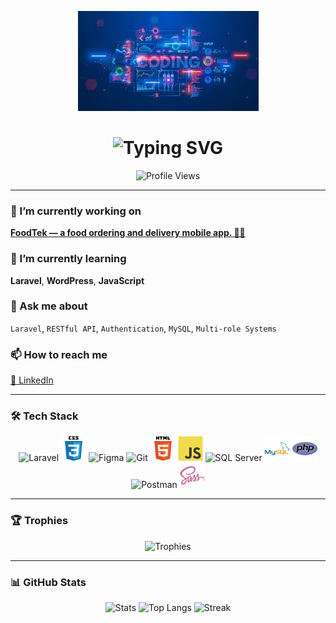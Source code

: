 <p align="center">
  <img src="https://github.com/BaraaAlbakkar/BaraaAlbakkar/blob/main/coding%20(1).jpg" alt="Baraa's Banner" />
</p>

<h1 align="center">
  <img src="https://readme-typing-svg.herokuapp.com?font=Fira+Code&size=30&pause=1000&color=7F00FF&center=true&vCenter=true&width=500&lines=Hi+%F0%9F%91%8B%2C+I'm+Bara'a;Laravel+Backend+Developer;Passionate+about+clean+code+%26+UX" alt="Typing SVG" />
</h1>

<p align="center">
  <img src="https://komarev.com/ghpvc/?username=baraaalbakkar&label=Profile%20views&color=0e75b6&style=flat" alt="Profile Views" />
</p>

---

### 🔭 I’m currently working on
**[FoodTek — a food ordering and delivery mobile app. 🍔📱](https://github.com/BaraaAlbakkar/FoodTek-API/tree/main)**

### 🌱 I’m currently learning
**Laravel**, **WordPress**, **JavaScript**

### 💬 Ask me about
`Laravel`, `RESTful API`, `Authentication`, `MySQL`, `Multi-role Systems`

### 📫 How to reach me
[🔗 LinkedIn](https://www.linkedin.com/in/baraa-al-bakkar/)

---

### 🛠️ Tech Stack

<p align="center">
  <img src="https://www.vectorlogo.zone/logos/laravel/laravel-icon.svg" alt="Laravel" width="40" height="40"/>
  <img src="https://raw.githubusercontent.com/devicons/devicon/master/icons/css3/css3-original-wordmark.svg" alt="CSS3" width="40" height="40"/>
  <img src="https://www.vectorlogo.zone/logos/figma/figma-icon.svg" alt="Figma" width="40" height="40"/>
  <img src="https://www.vectorlogo.zone/logos/git-scm/git-scm-icon.svg" alt="Git" width="40" height="40"/>
  <img src="https://raw.githubusercontent.com/devicons/devicon/master/icons/html5/html5-original-wordmark.svg" alt="HTML" width="40" height="40"/>
  <img src="https://raw.githubusercontent.com/devicons/devicon/master/icons/javascript/javascript-original.svg" alt="JavaScript" width="40" height="40"/>
  <img src="https://www.svgrepo.com/show/303229/microsoft-sql-server-logo.svg" alt="SQL Server" width="40" height="40"/>
  <img src="https://raw.githubusercontent.com/devicons/devicon/master/icons/mysql/mysql-original-wordmark.svg" alt="MySQL" width="40" height="40"/>
  <img src="https://raw.githubusercontent.com/devicons/devicon/master/icons/php/php-original.svg" alt="PHP" width="40" height="40"/>
  <img src="https://www.vectorlogo.zone/logos/getpostman/getpostman-icon.svg" alt="Postman" width="40" height="40"/>
  <img src="https://raw.githubusercontent.com/devicons/devicon/master/icons/sass/sass-original.svg" alt="Sass" width="40" height="40"/>
</p>


---

### 🏆 Trophies
<p align="center">
  <img src="https://github-profile-trophy.vercel.app/?username=baraaalbakkar&theme=monokai&margin-w=15&margin-h=15" alt="Trophies"/>
</p>

---

### 📊 GitHub Stats

<p align="center">
  <img src="https://github-readme-stats.vercel.app/api?username=baraaalbakkar&show_icons=true&theme=radical" alt="Stats" />
  <img src="https://github-readme-stats.vercel.app/api/top-langs/?username=baraaalbakkar&layout=compact&theme=radical" alt="Top Langs" />
  <img src="https://github-readme-streak-stats.herokuapp.com/?user=baraaalbakkar&theme=radical" alt="Streak" />
</p>
